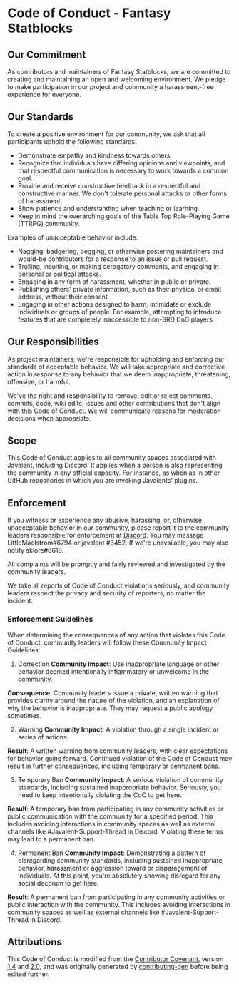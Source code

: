 # Code of Conduct - Fantasy Statblocks

## Our Commitment

As contributors and maintainers of Fantasy Statblocks, we are committed to creating and maintaining an open and welcoming environment. We pledge to make participation in our project and community a harassment-free experience for everyone.

## Our Standards

To create a positive environment for our community, we ask that all participants uphold the following standards:

- Demonstrate empathy and kindness towards others.
- Recognize that individuals have differing opinions and viewpoints, and that respectful communication is necessary to work towards a common goal.
- Provide and receive constructive feedback in a respectful and constructive manner. We don't tolerate personal attacks or other forms of harassment.
- Show patience and understanding when teaching or learning.
- Keep in mind the overarching goals of the Table Top Role-Playing Game (TTRPG) community.

Examples of unacceptable behavior include:

- Nagging, badgering, begging, or otherwise pestering maintainers and would-be contributors for a response to an issue or pull request.
- Trolling, insulting, or making derogatory comments, and engaging in personal or political attacks.
- Engaging in any form of harassment, whether in public or private.
- Publishing others' private information, such as their physical or email address, without their consent.
- Engaging in other actions designed to harm, intimidate or exclude individuals or groups of people. For example, attempting to introduce features that are completely inaccessible to non-SRD DnD players.

## Our Responsibilities

As project maintainers, we're responsible for upholding and enforcing our standards of acceptable behavior. We will take appropriate and corrective action in response to any behavior that we deem inappropriate, threatening, offensive, or harmful.

We've the right and responsibility to remove, edit or reject comments, commits, code, wiki edits, issues and other contributions that don't align with this Code of Conduct. We will communicate reasons for moderation decisions when appropriate.

## Scope

This Code of Conduct applies to all community spaces associated with Javalent, including Discord.
It applies when a person is also representing the community in any official capacity.
For instance, as when as in other GitHub repositories in which you are invoking Javalents' plugins.

## Enforcement

If you witness or experience any abusive, harassing, or, otherwise unacceptable behavior in our community, please report it to the community leaders responsible for enforcement at [Discord](https://discord.com/channels/686053708261228577/932707309195493416). You may message LittleMaelstrom#6794 or javalent
#3452. If we're unavailable, you may also notify sklore#8618.

All complaints will be promptly and fairly reviewed and investigated by the community leaders.

We take all reports of Code of Conduct violations seriously,
and community leaders respect the privacy and security of reporters, no matter the incident.

### Enforcement Guidelines

When determining the consequences of any action that violates this Code of Conduct, community leaders will follow these Community Impact Guidelines:

1. Correction
**Community Impact**: Use inappropriate language or other behavior deemed intentionally inflammatory or unwelcome in the community.

**Consequence**: Community leaders issue a private, written warning that provides clarity around the nature of the violation, and an explanation of why the behavior is inappropriate. They may request a public apology sometimes.

2. Warning
**Community Impact**: A violation through a single incident or series
   of actions.

**Result**: A written warning from community leaders, with clear
expectations for behavior going forward. Continued violation of the Code of Conduct may result in further consequences, including temporary or permanent bans.

3. Temporary Ban
**Community Impact**: A serious violation of community standards, including sustained inappropriate behavior. Seriously, you need to keep intentionally violating the CoC to get here.

**Result**: A temporary ban from participating in any community activities or public communication with the community for a specified period. This includes avoiding interactions in community spaces as well as external channels like #Javalent-Support-Thread in Discord. Violating these terms may lead to a permanent ban.

4. Permanent Ban
**Community Impact**: Demonstrating a pattern of disregarding community standards, including sustained inappropriate behavior, harassment or aggression toward or disparagement of individuals. At this point, you're absolutely showing disregard for any social decorum to get here.

**Result**: A permanent ban from participating in any community activities or public interaction with the community. This includes avoiding interactions in community spaces as well as external channels like #Javalent-Support-Thread in Discord.

## Attributions

This Code of Conduct is modified from the [Contributor Covenant](https://contributor-covenant.org/), version
[1.4](https://www.contributor-covenant.org/version/1/4/code-of-conduct/code_of_conduct.md) and
[2.0](https://www.contributor-covenant.org/version/2/0/code_of_conduct/code_of_conduct.md),
and was originally generated
by [contributing-gen](https://github.com/bttger/contributing-gen) before being edited further.
